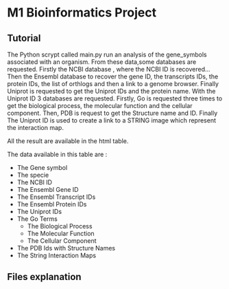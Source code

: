 # M1 Bioinformatics Project

## Tutorial
The Python scrypt called main.py run an analysis of the gene_symbols associated with an organism. From these data,some databases are requested. Firstly the NCBI database , where the NCBI ID is recovered... Then the Ensembl database to recover the gene ID, the transcripts IDs, the protein IDs, the list of orthlogs and then a link to a genome browser. Finally Uniprot is requested to get the Uniprot IDs and the protein name. With the Uniprot ID 3 databases are requested. Firstly, Go is requested three times to get the biological process, the molecular function and the cellular component. Then, PDB is request to get the Structure name and ID. Finally The Uniprot ID is used to create a link to a STRING image which represent the interaction map. 

All the result are available in the html table.

The data available in this table are :
 - The Gene symbol
 - The specie
 - The NCBI ID
 - The Ensembl Gene ID
 - The Ensembl Transcript IDs
 - The Ensembl Protein IDs
 - The Uniprot IDs
 - The Go Terms
   - The Biological Process
   - The Molecular Function
   - The Cellular Component
 - The PDB Ids with Structure Names
 - The String Interaction Maps
 
## Files explanation
